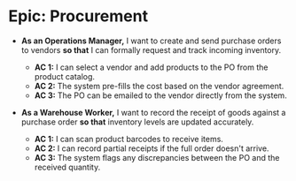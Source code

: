 # Epic: Procurement

*   **As an Operations Manager,** I want to create and send purchase orders to vendors **so that** I can formally request and track incoming inventory.
    *   **AC 1:** I can select a vendor and add products to the PO from the product catalog.
    *   **AC 2:** The system pre-fills the cost based on the vendor agreement.
    *   **AC 3:** The PO can be emailed to the vendor directly from the system.

*   **As a Warehouse Worker,** I want to record the receipt of goods against a purchase order **so that** inventory levels are updated accurately.
    *   **AC 1:** I can scan product barcodes to receive items.
    *   **AC 2:** I can record partial receipts if the full order doesn't arrive.
    *   **AC 3:** The system flags any discrepancies between the PO and the received quantity.
